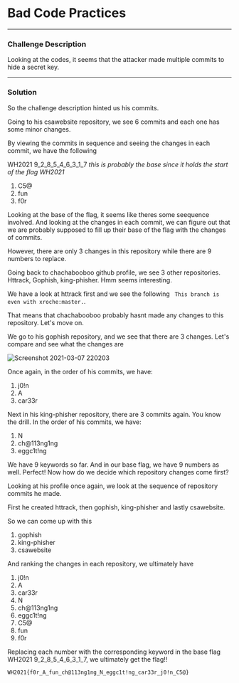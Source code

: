 # Bad Code Practices
---

### Challenge Description
Looking at the codes, it seems that the attacker made multiple commits to hide a secret key.

---
### Solution

So the challenge description hinted us his commits.

Going to his csawebsite repository, we see 6 commits and each one has some minor changes.

By viewing the commits in sequence and seeing the changes in each commit, we have the following

WH2021 9_2_8_5_4_6_3_1_7 _this is probably the base since it holds the start of the flag WH2021_

1. C5@
2. fun
3. f0r

Looking at the base of the flag, it seems like theres some seequence involved. And looking at the changes in each commit, we can figure out that we are probably supposed to fill up their base of the flag with the changes of commits.

However, there are only 3 changes in this repository while there are 9 numbers to replace.

Going back to chachabooboo github profile, we see 3 other repositories. Httrack, Gophish, king-phisher. Hmm seems interesting.

We have a look at httrack first and we see the following `` This branch is even with xroche:master.``. 

That means that chachabooboo probably hasnt made any changes to this repository. Let's move on.

We go to his gophish repository, and we see that there are 3 changes. Let's compare and see what the changes are

![Screenshot 2021-03-07 220203](https://user-images.githubusercontent.com/76640319/110242395-d75ac380-7f90-11eb-99d8-ee07a48f8c58.png)

Once again, in the order of his commits, we have:

1. j0!n
2. A
3. car33r

Next in his king-phisher repository, there are 3 commits again. You know the drill. In the order of his commits, we have:

1. N
2. ch@113ng1ng
3. eggc1t!ng

We have 9 keywords so far. And in our base flag, we have 9 numbers as well. Perfect! Now how do we decide which repository changes come first?

Looking at his profile once again, we look at the sequence of repository commits he made.

First he created httrack, then gophish, king-phisher and lastly csawebsite.

So we can come up with this

1. gophish
2. king-phisher
3. csawebsite

And ranking the changes in each repository, we ultimately have

1. j0!n 
2. A 
3. car33r
4. N
5. ch@113ng1ng
6. eggc1t!ng
7. C5@
8. fun
9. f0r

Replacing each number with the corresponding keyword in the base flag WH2021 9_2_8_5_4_6_3_1_7, we ultimately get the flag!!

```
WH2021{f0r_A_fun_ch@113ng1ng_N_eggc1t!ng_car33r_j0!n_C5@}
```
